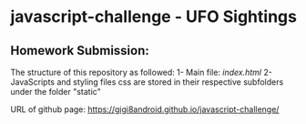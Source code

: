 # javascript-challenge - UFO Sightings

## Homework Submission:

The structure of this repository as followed:
1- Main file: _index.html_
2- JavaScripts and styling files css are stored in their respective subfolders under the folder "static"

URL of github page: https://gigi8android.github.io/javascript-challenge/
